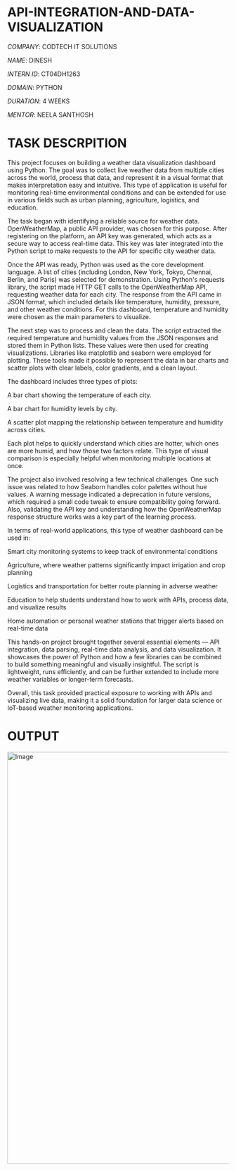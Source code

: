# API-INTEGRATION-AND-DATA-VISUALIZATION

*COMPANY*: CODTECH IT SOLUTIONS 

*NAME*: DINESH

*INTERN ID*: CT04DH1263

*DOMAIN*: PYTHON

*DURATION*: 4 WEEKS

*MENTOR*: NEELA SANTHOSH 

# TASK DESCRPITION

This project focuses on building a weather data visualization dashboard using Python. The goal was to collect live weather data from multiple cities across the world, process that data, and represent it in a visual format that makes interpretation easy and intuitive. This type of application is useful for monitoring real-time environmental conditions and can be extended for use in various fields such as urban planning, agriculture, logistics, and education.

The task began with identifying a reliable source for weather data. OpenWeatherMap, a public API provider, was chosen for this purpose. After registering on the platform, an API key was generated, which acts as a secure way to access real-time data. This key was later integrated into the Python script to make requests to the API for specific city weather data.

Once the API was ready, Python was used as the core development language. A list of cities (including London, New York, Tokyo, Chennai, Berlin, and Paris) was selected for demonstration. Using Python's requests library, the script made HTTP GET calls to the OpenWeatherMap API, requesting weather data for each city. The response from the API came in JSON format, which included details like temperature, humidity, pressure, and other weather conditions. For this dashboard, temperature and humidity were chosen as the main parameters to visualize.

The next step was to process and clean the data. The script extracted the required temperature and humidity values from the JSON responses and stored them in Python lists. These values were then used for creating visualizations. Libraries like matplotlib and seaborn were employed for plotting. These tools made it possible to represent the data in bar charts and scatter plots with clear labels, color gradients, and a clean layout.

The dashboard includes three types of plots:

A bar chart showing the temperature of each city.

A bar chart for humidity levels by city.

A scatter plot mapping the relationship between temperature and humidity across cities.

Each plot helps to quickly understand which cities are hotter, which ones are more humid, and how those two factors relate. This type of visual comparison is especially helpful when monitoring multiple locations at once.

The project also involved resolving a few technical challenges. One such issue was related to how Seaborn handles color palettes without hue values. A warning message indicated a deprecation in future versions, which required a small code tweak to ensure compatibility going forward. Also, validating the API key and understanding how the OpenWeatherMap response structure works was a key part of the learning process.

In terms of real-world applications, this type of weather dashboard can be used in:

Smart city monitoring systems to keep track of environmental conditions

Agriculture, where weather patterns significantly impact irrigation and crop planning

Logistics and transportation for better route planning in adverse weather

Education to help students understand how to work with APIs, process data, and visualize results

Home automation or personal weather stations that trigger alerts based on real-time data

This hands-on project brought together several essential elements — API integration, data parsing, real-time data analysis, and data visualization. It showcases the power of Python and how a few libraries can be combined to build something meaningful and visually insightful. The script is lightweight, runs efficiently, and can be further extended to include more weather variables or longer-term forecasts.

Overall, this task provided practical exposure to working with APIs and visualizing live data, making it a solid foundation for larger data science or IoT-based weather monitoring applications.

# OUTPUT

<img width="1920" height="938" alt="Image" src="https://github.com/user-attachments/assets/674e7d31-ad57-4f3d-85f5-fa376421d36b" />

